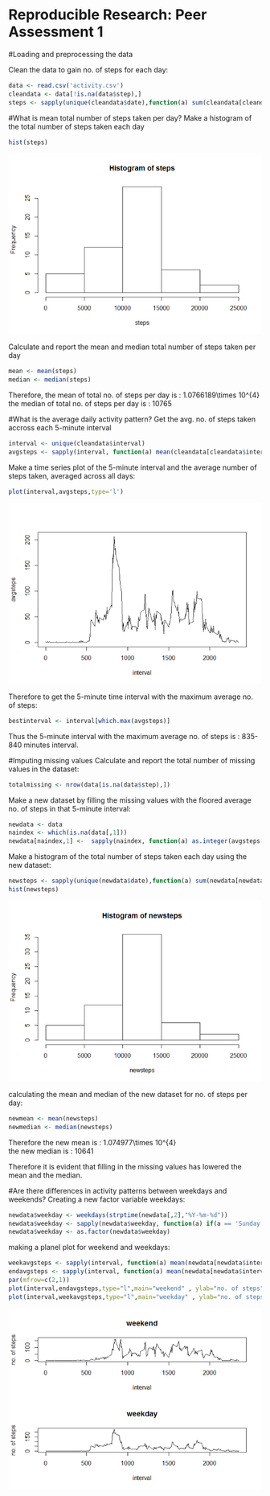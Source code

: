 # Reproducible Research: Peer Assessment 1


#Loading and preprocessing the data

Clean the data to gain no. of steps for each day:


```r
data <- read.csv('activity.csv')
cleandata <- data[!is.na(data$step),]
steps <- sapply(unique(cleandata$date),function(a) sum(cleandata[cleandata$date==a,1]))
```



#What is mean total number of steps taken per day?
Make a histogram of the total number of steps taken each day


```r
hist(steps)
```

![](PA1_template_files/figure-html/unnamed-chunk-2-1.png) 


Calculate and report the mean and median total number of steps taken per day


```r
mean <- mean(steps)
median <- median(steps)
```

Therefore, the mean of total no. of steps per day is   : 1.0766189\times 10^{4}  
           the median of total no. of steps per day is : 10765  



#What is the average daily activity pattern?
Get the avg. no. of steps taken accross each 5-minute interval


```r
interval <- unique(cleandata$interval)
avgsteps <- sapply(interval, function(a) mean(cleandata[cleandata$interval == a,1]))
```

Make a time series plot of the 5-minute interval and the average number of steps taken, averaged across all days:


```r
plot(interval,avgsteps,type='l')
```

![](PA1_template_files/figure-html/unnamed-chunk-5-1.png) 

Therefore to get the 5-minute time interval with the maximum average no. of steps:


```r
bestinterval <- interval[which.max(avgsteps)]
```

Thus the 5-minute interval with the maximum average no. of steps is : 835-840 minutes interval.  



#Imputing missing values
Calculate and report the total number of missing values in the dataset:


```r
totalmissing <- nrow(data[is.na(data$step),])
```
           
Make a new dataset by filling the missing values with the floored average no. of steps in that 5-minute interval:


```r
newdata <- data
naindex <- which(is.na(data[,1]))
newdata[naindex,1] <-  sapply(naindex, function(a) as.integer(avgsteps[which(interval==data[a,3])]))
```

Make a histogram of the total number of steps taken each day using the new dataset:


```r
newsteps <- sapply(unique(newdata$date),function(a) sum(newdata[newdata$date==a,1]))
hist(newsteps)
```

![](PA1_template_files/figure-html/unnamed-chunk-9-1.png) 

calculating the mean and median of the new dataset for no. of steps per day:

```r
newmean <- mean(newsteps)
newmedian <- median(newsteps)
```

Therefore the new mean is   : 1.074977\times 10^{4}  
          the new median is : 10641  
          
Therefore it is evident that filling in the missing values has lowered the mean and the median.  



#Are there differences in activity patterns between weekdays and weekends?
Creating a new factor variable weekdays:


```r
newdata$weekday <- weekdays(strptime(newdata[,2],"%Y-%m-%d"))
newdata$weekday <- sapply(newdata$weekday, function(a) if(a == 'Sunday' || a == 'Saturday') {'weekend'} else{'weekday'})
newdata$weekday <- as.factor(newdata$weekday)
```

making a planel plot for weekend and weekdays:


```r
weekavgsteps <- sapply(interval, function(a) mean(newdata[newdata$interval == a & newdata$weekday == 'weekday',1]))
endavgsteps <- sapply(interval, function(a) mean(newdata[newdata$interval == a & newdata$weekday == 'weekend',1]))
par(mfrow=c(2,1))
plot(interval,endavgsteps,type="l",main="weekend" , ylab="no. of steps")
plot(interval,weekavgsteps,type="l",main="weekday" , ylab="no. of steps")
```

![](PA1_template_files/figure-html/unnamed-chunk-12-1.png) 
